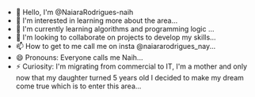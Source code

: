- 👋 Hello, I'm @NaiaraRodrigues-naih
- 👀 I'm interested in learning more about the area...
- 🌱 I'm currently learning algorithms and programming logic ...
- 💞️ I'm looking to collaborate on projects to develop my skills...
- 📫 How to get to me call me on insta @naiararodrigues_nay...
- 😄 Pronouns: Everyone calls me Naih...
- ⚡ Curiosity: I'm migrating from commercial to IT, I'm a mother and only now that my daughter turned 5 years old I decided to make my dream come true 
  which is to enter this area...

<!---
NaiaraRodrigues-naih/NaiaraRodrigues-naih is a ✨ special ✨ repository because its `README.md` (this file) appears on your GitHub profile.
You can click the Preview link to take a look at your changes.
--->
